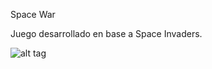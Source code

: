 Space War

Juego desarrollado en base a Space Invaders.

![alt tag](https://s-media-cache-ak0.pinimg.com/originals/0b/68/55/0b6855705dc6b193dcc9dcd41d218954.jpg)
